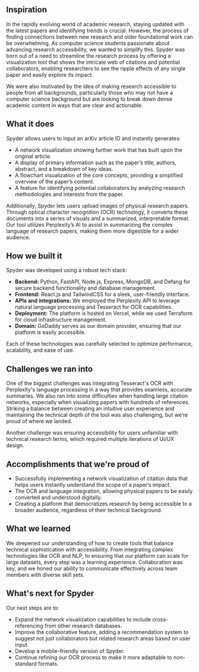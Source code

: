 ## Inspiration
In the rapidly evolving world of academic research, staying updated with the latest papers and identifying trends is crucial. However, the process of finding connections between new research and older foundational work can be overwhelming. As computer science students passionate about advancing research accessibility, we wanted to simplify this. Spyder was born out of a need to streamline the research process by offering a visualization tool that shows the intricate web of citations and potential collaborators, enabling researchers to see the ripple effects of any single paper and easily explore its impact.

We were also motivated by the idea of making research accessible to people from all backgrounds, particularly those who may not have a computer science background but are looking to break down dense academic content in ways that are clear and actionable.


## What it does
Spyder allows users to input an arXiv article ID and instantly generates:

- A network visualization showing further work that has built upon the original article.
- A display of primary information such as the paper’s title, authors, abstract, and a breakdown of key ideas.
- A flowchart visualization of the core concepts, providing a simplified overview of the paper’s content.
- A feature for identifying potential collaborators by analyzing research methodologies and interests from the paper.

Additionally, Spyder lets users upload images of physical research papers. Through optical character recognition (OCR) technology, it converts these documents into a series of visuals and a summarized, interpretable format. Our tool utilizes Perplexity’s AI to assist in summarizing the complex language of research papers, making them more digestible for a wider audience.


## How we built it
Spyder was developed using a robust tech stack:

- **Backend:** Python, FastAPI, Node.js, Express, MongoDB, and Defang for secure backend functionality and database management.
- **Frontend:** React.js and TailwindCSS for a sleek, user-friendly interface.
- **APIs and integrations:** We employed the Perplexity API to leverage natural language processing and Tesseract for OCR capabilities.
- **Deployment:** The platform is hosted on Vercel, while we used Terraform for cloud infrastructure management.
- **Domain:** GoDaddy serves as our domain provider, ensuring that our platform is easily accessible.

Each of these technologies was carefully selected to optimize performance, scalability, and ease of use.


## Challenges we ran into
One of the biggest challenges was integrating Tesseract's OCR with Perplexity's language processing in a way that provides seamless, accurate summaries. We also ran into some difficulties when handling large citation networks, especially when visualizing papers with hundreds of references. Striking a balance between creating an intuitive user experience and maintaining the technical depth of the tool was also challenging, but we’re proud of where we landed.

Another challenge was ensuring accessibility for users unfamiliar with technical research terms, which required multiple iterations of UI/UX design.


## Accomplishments that we're proud of
- Successfully implementing a network visualization of citation data that helps users instantly understand the scope of a paper’s impact.
- The OCR and language integration, allowing physical papers to be easily converted and understood digitally.
- Creating a platform that democratizes research by being accessible to a broader audience, regardless of their technical background.


## What we learned
We deepened our understanding of how to create tools that balance technical sophistication with accessibility. From integrating complex technologies like OCR and NLP, to ensuring that our platform can scale for large datasets, every step was a learning experience. Collaboration was key, and we honed our ability to communicate effectively across team members with diverse skill sets.


## What's next for Spyder
Our next steps are to:

- Expand the network visualization capabilities to include cross-referencing from other research databases.
- Improve the collaborative feature, adding a recommendation system to suggest not just collaborators but related research areas based on user input.
- Develop a mobile-friendly version of Spyder.
- Continue refining our OCR process to make it more adaptable to non-standard formats.